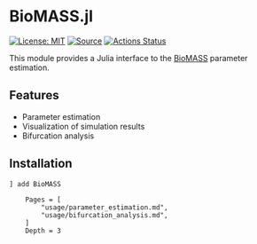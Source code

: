 # BioMASS.jl

[![License: MIT](https://img.shields.io/badge/License-MIT-blue.svg)](https://opensource.org/licenses/MIT)
[![Source](https://img.shields.io/badge/source-github-blue)](https://github.com/biomass-dev/BioMASS.jl)
[![Actions Status](https://github.com/biomass-dev/BioMASS.jl/workflows/CI/badge.svg)](https://github.com/biomass-dev/BioMASS.jl/actions)

This module provides a Julia interface to the [BioMASS](https://github.com/biomass-dev/biomass) parameter estimation.

## Features

- Parameter estimation
- Visualization of simulation results
- Bifurcation analysis

## Installation

```
] add BioMASS
```

```@contents
    Pages = [
        "usage/parameter_estimation.md",
        "usage/bifurcation_analysis.md",
    ]
    Depth = 3
```
